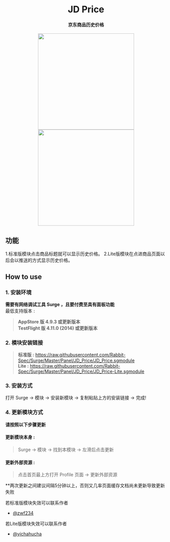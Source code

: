 <h1 align="center">JD Price</h1>

<h4 align="center">京东商品历史价格</h4>

<p align="center">
<img src="https://raw.githubusercontent.com/Rabbit-Spec/Surge/Master/Panel/JD_Price/img/1.PNG" width="300"></img>
<img src="https://raw.githubusercontent.com/Rabbit-Spec/Surge/Master/Panel/JD_Price/img/2.PNG" width="300"></img>
</p>

## 功能
1.标准版模块点击商品标题就可以显示历史价格。
2.Lite版模块在点进商品页面以后会以推送的方式显示历史价格。

## How to use
### 1. 安装环境
**需要有网络调试工具 Surge ，且要付费至具有面板功能**<br>
最低支持版本 :<br>
>**AppStore 版 4.9.3 或更新版本**<br>
>**TestFlight 版 4.11.0 (2014) 或更新版本**
### 2. 模块安装链接
> **标准版 :** https://raw.githubusercontent.com/Rabbit-Spec/Surge/Master/Panel/JD_Price/JD_Price.sgmodule<br>
> **Lite :** https://raw.githubusercontent.com/Rabbit-Spec/Surge/Master/Panel/JD_Price/JD_Price-Lite.sgmodule<br>

### 3. 安装方式
打开 Surge -> 模块 -> 安装新模块 -> 复制粘贴上方的安装链接 -> 完成!
### 4. 更新模块方式
**请按照以下步骤更新**<br>
#### 更新模块本身 : 
>Surge -> 模块 -> 找到本模块 -> 左滑后点击更新<br>
#### 更新外部资源 : 
>点击首页最上方打开 Profile 页面 -> 更新外部资源 <br>

**两次更新之间建议间隔5分钟以上，否则又几率页面缓存文档尚未更新导致更新失败<br>

若标准版模块失效可以联系作者
- [@zwf234](https://github.com/zwf234)

若Lite版模块失效可以联系作者
- [@yichahucha](https://github.com/yichahucha)
